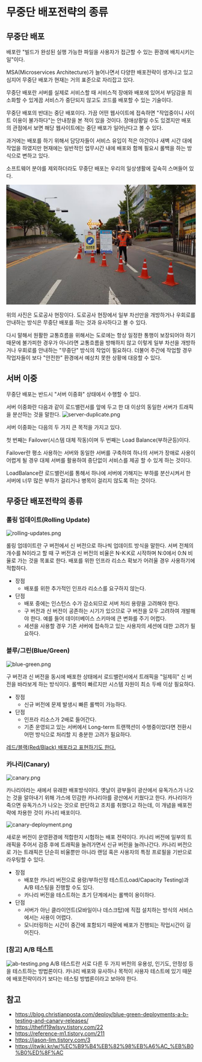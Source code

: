 # 무중단 배포전략의 종류

## 무중단 배포

배포란 "빌드가 완성된 실행 가능한 파일을 사용자가 접근할 수 있는 환경에 배치시키는 일"이다.

MSA(Microservices Architecture)가 늘어나면서 다양한 배포전략이 생겨나고 있고 심지어 무중단 배포가 현재는 거의 표준으로 자리잡고 있다.

무중단 배포란 서버를 실제로 서비스할 때 서비스적 장애와 배포에 있어서 부담감을 최소화할 수 있게끔 서비스가 중단되지 않고도 코드를 배포할 수 있는 기술이다.

무중단 배포의 반대는 중단 배포이다. 가끔 어떤 웹사이트에 접속하면 "작업중이니 사이트 이용이 불가하다"는 안내창을 본 적이 있을 것이다. 장애상황일 수도 있겠지만 배포의 관점에서 보면 해당 웹사이트에는 중단 배포가 일어난다고 볼 수 있다.

과거에는 배포를 하기 위해서 담당자들이 서비스 유입이 적은 야간이나 새벽 시간 대에 작업을 하였지만 현재에는 일반적인 업무시간 내에 배포와 함께 필요시 롤백을 하는 방식으로 변하고 있다.

소프트웨어 분야를 제외하더라도 무중단 배포는 우리의 일상생활에 깊숙히 스며들어 있다.

![road-construction.jpg](images/road-construction.jpg)

위의 사진은 도로공사 현장이다. 도로공사 현장에서 일부 차선만을 개방하거나 우회로를 안내하는 방식은 무중단 배포를 하는 것과 유사하다고 볼 수 있다. 

다시 말해서 원활한 교통흐름을 위해서는 도로에는 항상 일정한 통행이 보장되어야 하기 때문에 불가피한 경우가 아니라면 교통흐름을 방해하지 않고 이렇게 일부 차선을 개방하거나 우회로를 안내하는 "무중단" 방식의 작업이 필요하다. 더불어 주간에 작업할 경우 작업자들이 보다 "안전한" 환경에서 예상치 못한 상황에 대응할 수 있다.

## 서버 이중

무중단 배포는 반드시 "서버 이중화" 상태에서 수행할 수 있다.

서버 이중화란 다음과 같이 로드밸런서를 앞에 두고 한 대 이상의 동일한 서버가 트래픽을 분산하는 것을 말한다.
![server-duplicate.png](./images/server-duplicate.png)

서버 이중화는 다음의 두 가지 큰 목적을 가지고 있다.

첫 번째는 Failover(시스템 대체 작동)이며 두 번째는 Load Balance(부하균등)이다.

Failover란 평소 사용하는 서버와 동일한 서버를 구축하여 하나의 서버가 장애로 사용이 어렵게 될 경우 대체 서버를 활용하여 중단없이 서비스를 제공 할 수 있게 하는 것이다.

LoadBalance란 로드밸런서를 통해서 하나에 서버에 가해지는 부하를 분산시켜서 한 서버에 너무 많은 부하가 걸리거나 병목이 걸리지 않도록 하는 것이다.

## 무중단 배포전략의 종류
### 롤링 업데이트(Rolling Update)
![rolling-updates.png](https://t1.daumcdn.net/cfile/tistory/99143F435C87397A09)

롤링 업데이트란 구 버전에서 신 버전으로 하나씩 업데이트 방식을 말한다. 서버 전체의 개수를 N이라고 할 때 구 버전과 신 버전의 비율은 N-K:K로 시작하며 N:0에서 0:N 비율로 가는 것을 목표로 한다. 배포를 위한 인프라 리소스 확보가 어려울 경우 사용하기에 적합하다.

- 장점
  - 배포를 위한 추가적인 인프라 리소스를 요구하지 않는다.
- 단점
  - 배포 중에는 인스턴스 수가 감소되므로 서버 처리 용량을 고려해야 한다. 
  - 구 버전과 신 버전이 공존하는 시기가 있으므로 구 버전을 모두 고려하여 개발해야 한다. 예를 들어 데이터베이스 스키마에 큰 변화를 주기 어렵다.
  - 세션을 사용할 경우 기존 서버에 접속하고 있는 사용자의 세션에 대한 고려가 필요하다.


### 블루/그린(Blue/Green) 
![blue-green.png](https://t1.daumcdn.net/cfile/tistory/99A68F4E5C8739470D)

구 버전과 신 버전을 동시에 배포한 상태에서 로드밸런서에서 트래픽을 "일제히" 신 버전을 바라보게 하는 방식이다.
롤백이 빠르지만 시스템 자원이 최소 두배 이상 필요하다.

- 장점
  - 신규 버전에 문제 발생시 빠른 롤백이 가능하다.
- 단점
  - 인프라 리소스가 2배로 들어간다.
  - 기존 운영되고 있는 서버에서 Long-term 트랜잭션이 수행중이었다면 전환시 어떤 방식으로 처리할 지 충분한 고려가 필요하다.
 
[레드/블랙(Red/Black) 배포라고 표현하기도 한다.](https://octopus.com/blog/blue-green-red-black)

### 카나리(Canary)
![canary.png](https://t1.daumcdn.net/cfile/tistory/9946A3495B0DDDB12E)

카나리아라는 새에서 유래한 배포방식이다. 옛날이 광부들이 광산에서 유독가스가 나오는 것을 알아내기 위해 가스에 민감한 카나리아를 광산에서 키웠다고 한다. 카나리아가 죽으면 유독가스가 나오는 것으로 판단하고 조치를 취했다고 하는데, 이 개념을 배포전략에 차용한 것이 카나리 배포이다.

![canary-deployment.png](https://t1.daumcdn.net/cfile/tistory/99E6E74C5C8737EC0E)

새로운 버전이 운영환경에 적합한지 시험하는 배포 전략이다. 카나리 버전에 일부의 트래픽을 주어서 검증 후에 트래픽을 늘려가면서 신규 버전을 늘려나간다. 카나리 버전으로 가는 트래픽은 단순히 비율뿐만 아니라 랜덤 혹은 사용자의 특정 프로필을 기반으로 라우팅할 수 있다.

- 장점
    - 배포한 카나리 버전으로 용량/부하산정 테스트(Load/Capacity Testing)과 A/B 테스팅을 진행할 수도 있다.
    - 카나리 버전을 테스트하는 초기 단계에서는 롤백이 용이하다.
- 단점
    - 서버가 아닌 클라이언트(모바일이나 데스크탑)에 직접 설치하는 방식의 서비스에서는 사용이 어렵다.
    - 모니터링하는 시간이 중간에 포함되기 때문에 배포가 진행되는 작업시간이 길어진다.


### [참고] A/B 테스트 
![ab-testing.png](https://t1.daumcdn.net/cfile/tistory/993F14395A92BE330A) 
A/B 테스트란 서로 다른 두 가지 버전의 유용성, 인기도, 안정성 등을 테스트하는 방법론이다. 카나리 배포와 유사하나 목적이 사용자 테스트에 있기 때문에 배포전략이라기 보다는 테스팅 방법론이라고 보아야 한다.

## 참고
- https://blog.christianposta.com/deploy/blue-green-deployments-a-b-testing-and-canary-releases/
- https://thefif19wlsvy.tistory.com/22
- https://reference-m1.tistory.com/211
- https://jason-lim.tistory.com/3
- https://itwiki.kr/w/%EC%B9%B4%EB%82%98%EB%A6%AC_%EB%B0%B0%ED%8F%AC

